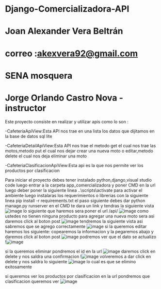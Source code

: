 # Django-Comercializadora-API
# Joan Alexander Vera Beltrán 
# correo :akexvera92@gmail.com
# SENA mosquera
# Jorge Orlando Castro Nova - instructor



Este proyecto consiste en realizar y utilizar apis como lo son :


-CafeteriaApiView:Esta API nos trae en una lista los datos que dijitamos en la base de datos sql lite


-CafeteriaDetailApiView:Esta API nos trae el metodo get el cual nos trae las motos,metodo put el cual nos dejar crear una nueva moto o editar,metodo delete el cual nos deja eliminar una moto

-CafeteriaClasificacionApiView:Esta api es la que nos permite ver los productos por clasificacion



Para iniciar el proyecto debes
tener instalado python,django,visual studio code
luego entrar a la carpeta app_comercializadora y poner CMD en la url luego deber poner la siguiente linea ..\scripts\activate para activar el ambiente luego instalaras los requerimientos o librerias con la siguiente linea pip install -r requirements.txt el paso siguiente debes dar python manage.py runserver en el CMD te dara un link y tendras la siguiente vista
![image](https://user-images.githubusercontent.com/101748327/208256850-49b344fa-1b23-4a2b-9133-cf7d01005c4f.png)
lo siguiente que haremos sera poner el url /api/ 
![image](https://user-images.githubusercontent.com/101748327/208257329-40547459-0b55-4fb0-ac3b-43492b010e47.png)
como ustedes no tienen ninguna producto para agregar una nueva moto sera asi daremos click al boton post
![image](https://user-images.githubusercontent.com/101748327/208257360-3f0aca50-5e2c-4b19-9c3c-bbfccb767ceb.png)
tendremos la siguiente vista asi sabremos que se agrego correctamente
![image](https://user-images.githubusercontent.com/101748327/208257370-01fe648d-9d39-44c8-8853-7931d0e267ff.png)
si la queremos editar haremos los siguiente: copearemos la informacion y la pegaremos abajo y daremos click al boton post
![image](https://user-images.githubusercontent.com/101748327/208257423-fb99c764-6df1-4a03-a730-25d7312633c8.png)
podremos ver que el dato se actualizo
!![image](https://user-images.githubusercontent.com/101748327/208257440-ee694c4a-2184-4a5f-9694-f743ee3f931c.png)

si la queremos eliminar pondremos el id en la url 
![image](https://user-images.githubusercontent.com/101748327/208257478-d165d38a-29bc-4d24-8085-8c1e4db081ad.png)
daremos click en delete y nos saldra una confirmacion
!![image](https://user-images.githubusercontent.com/101748327/208257560-60249fe4-26b8-4f2a-86df-02cb0eb4272e.png)
volveremos a dar click en delete y nos saldra lo siguiente
![image](https://user-images.githubusercontent.com/101748327/208257600-270b7af3-e4dd-4d75-9c52-f15c2f612202.png)
lo cual es que se elimino exitosamente


si queremos ver los productos por clasificacion en la url pondremos que clasificacion queremos ver
![image](https://user-images.githubusercontent.com/101748327/208257850-c150f265-ff6a-4b0e-ac4c-916b0e457aa7.png)
